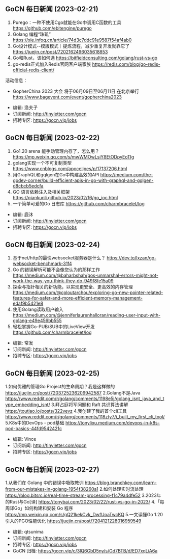 ## GoCN 每日新闻 (2023-02-21)
1. Purego：一种不使用Cgo就能在Go中调用C函数的工具 https://github.com/ebitengine/purego
2. Golang 编程“珠玑” https://xie.infoq.cn/article/74d3c7ddc91e9587f54af4ab0
3. Go设计模式--模版模式｜提炼流程，减少重复开发就靠它了 https://juejin.cn/post/7202162496035618853
4. Go和Rust，该如何选 https://bitfieldconsulting.com/golang/rust-vs-go
5. go-redis正式加入Redis官网客户端家族 https://redis.com/blog/go-redis-official-redis-client/

活动信息：
* GopherChina 2023 大会 将于06月09日至06月11日 在北京举行 https://www.bagevent.com/event/gopherchina2023

- 编辑: 渔夫子
- 订阅新闻: http://tinyletter.com/gocn
- 招聘专区: https://gocn.vip/jobs

## GoCN 每日新闻 (2023-02-22)

1. Go1.20 arena 能手动管理内存了，怎么用？ https://mp.weixin.qq.com/s/mwWMOwLsiY8EtODpyEoTIg
2. golang实现一个不可复制类型 https://www.cnblogs.com/apocelipes/p/17137206.html
3. 用GraphQL和gqlgen在Go中构建高效的API https://medium.com/the-godev-corner/build-efficient-apis-in-go-with-graphql-and-gqlgen-d8cbcb5edcfa
4. GO 语言依赖注入及相关框架 https://qiankunli.github.io/2023/02/16/go_ioc.html
5. 一个简单可爱的Go 日志库 https://github.com/charmbracelet/log

- 编辑: 鹿沐
- 订阅新闻: http://tinyletter.com/gocn
- 招聘专区: https://gocn.vip/jobs







## GoCN 每日新闻 (2023-02-24)

1. 基于net/http的最快websocket服务器是什么？ https://dev.to/lxzan/go-websocket-benchmark-31f4
2. Go 的错误解析可能不会像您认为的那样工作 https://medium.com/@baharbshah/gos-unmarshal-errors-might-not-work-the-way-you-think-they-do-949f8fe15a09
3. 探索与指针相关的新功能，以实现更安全、更高效的内存管理 https://medium.com/@cploutarchou/exploring-go-new-pointer-related-features-for-safer-and-more-efficient-memory-management-edaf9b5421e8
4. 使用Golang读取用户输入 https://medium.com/@jenniferlaurenhalloran/reading-user-input-with-golang-e49e456bb555
5. 轻松掌握Go-PUB/SUB中的LiveView开发 https://github.com/charmbracelet/log

- 编辑: 常发
- 订阅新闻: http://tinyletter.com/gocn
- 招聘专区: https://gocn.vip/jobs


## GoCN 每日新闻 (2023-02-25)
1.如何优雅的管理Go Project的生命周期？我是这样做的 https://juejin.cn/post/7203725236209942587
2.Golang不是Java https://www.reddit.com/r/golang/comments/1198e5j/golang_isnt_java_and_type_embedding_isnt/
3.拜占庭将军问题和 Raft 共识算法讲解 https://toutiao.io/posts/322vevz
4.我创建了我的首个cli工具 https://www.reddit.com/r/golang/comments/118zty7/i_built_my_first_cli_tool/
5.K8s中的DevOps - pod基础 https://tonylixu.medium.com/devops-in-k8s-pod-basics-44fd9542421c

- 编辑: Vince
- 订阅新闻: http://tinyletter.com/gocn
- 招聘专区: https://gocn.vip/jobs


## GoCN 每日新闻 (2023-02-27)
1.从我们在 Golang 中的错误中吸取教训 https://blog.branchkey.com/learn-from-our-mistakes-in-golang-1954f38260a1
2.如何处理实时流处理 https://blog.bitsrc.io/real-time-stream-processing-f1c79a4dfe52
3.2023年的Rust与Go[译] https://tonybai.com/2023/02/22/rust-vs-go-in-2023/
4.「每周译Go」如何构建和安装 Go 程序 https://mp.weixin.qq.com/s/gQ21kekCvk_DwfUoaTwcKQ
5.一文读懂Go 1.20引入的PGO性能优化 https://juejin.cn/post/7204121228016959549

- 编辑: qtsunima
- 订阅新闻: http://tinyletter.com/gocn
- 招聘专区: https://gocn.vip/jobs
- GoCN 归档: https://gocn.vip/c/3lQ6GbD5ny/s/Gd7BTB/d/ED7xqLiA6a